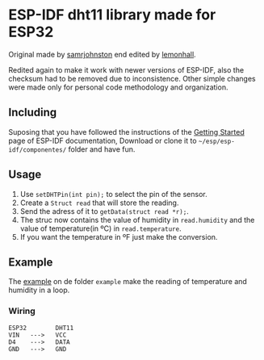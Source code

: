 # ESP-IDF dht11 library made for ESP32

Original made by [samrjohnston](https://github.com/samrjohnston/ESP32Projects) end edited by [lemonhall](https://github.com/lemonhall/esp32_dht11).

Redited again to make it work with newer versions of ESP-IDF, also the checksum had to be removed due to inconsistence. Other simple changes were made only for personal code methodology and organization.

## Including

Suposing that you have followed the instructions of the [Getting Started](https://docs.espressif.com/projects/esp-idf/en/latest/get-started/index.html) page of ESP-IDF documentation, Download or clone it to `~/esp/esp-idf/componentes/` folder and have fun.

## Usage

1. Use `setDHTPin(int pin);` to select the pin of the sensor.
2. Create a `Struct read` that will store the reading.
3. Send the adress of it to `getData(struct read *r);`.
4. The struc now contains the value of humidity in `read.humidity` and the value of temperature(in ºC) in `read.temperature`.
5. If you want the temperature in ºF just make the conversion.

## Example

The [example](https://github.com/Vitorsulzbach/Esp32-dht11/blob/master/example/dht11_ESP32_example.c) on de folder `example` make the reading of temperature and humidity in a loop.

### Wiring

```
ESP32        DHT11
VIN   --->   VCC
D4    --->   DATA
GND   --->   GND
```
